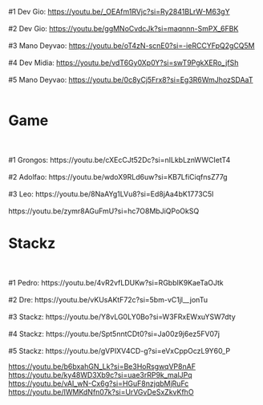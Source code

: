 #1 Dev Gio: https://youtu.be/_OEAfm1RVjc?si=Ry2841BLrW-M63gY
<br><br>
#2 Dev Gio: https://youtu.be/ggMNoCvdcJk?si=maqnnn-SmPX_6FBK
<br><br>
#3 Mano Deyvao: https://youtu.be/oT4zN-scnE0?si=-ieRCCYFpQ2gCQ5M
<br><br>
#4 Dev Midia: https://youtu.be/vdT6Gy0Xp0Y?si=swT9PgkXERo_jfSh
<br><br>
#5 Mano Deyvao: https://youtu.be/0c8yCj5Frx8?si=Eg3R6WmJhozSDAaT
<br><br>

<h1> Game </h1>
<br><br>
#1 Grongos: https://youtu.be/cXEcCJt52Dc?si=nILkbLznWWCIetT4
<br><br>
#2 Adolfao: https://youtu.be/wdoX9RLd6uw?si=KB7LfiCiqfnsZ77g
<br><br>
#3 Leo: https://youtu.be/8NaAYg1LVu8?si=Ed8jAa4bK1773C5l
<br><br>
https://youtu.be/zymr8AGuFmU?si=hc7O8MbJiQPoOkSQ


<h1> Stackz </h1>
<br><br>
#1 Pedro: https://youtu.be/4vR2vfLDUKw?si=RGbbIK9KaeTaOJtk
<br><br>
#2 Dre: https://youtu.be/vKUsAKtF72c?si=5bm-vC1jl__jonTu
<br><br>
#3 Stackz: https://youtu.be/Y8vLG0LY0Bo?si=W3FRxEWxuYSW7dty
<br><br>
#4 Stackz: https://youtu.be/Spt5nntCDt0?si=Ja00z9j6ez5FV07j
<br><br>
#5 Stackz: https://youtu.be/gVPIXV4CD-g?si=eVxCppOczL9Y60_P


https://youtu.be/b6bxahGN_Lk?si=Be3HoRsgwqVP8nAF
https://youtu.be/ky48WD3Xb9c?si=uae3rRP9k_malJPq
https://youtu.be/vAI_wN-Cx6g?si=HGuF8nzjqbMjRuFc
https://youtu.be/IWMKdNfn07k?si=UrVGvDeSxZkvKfhO
